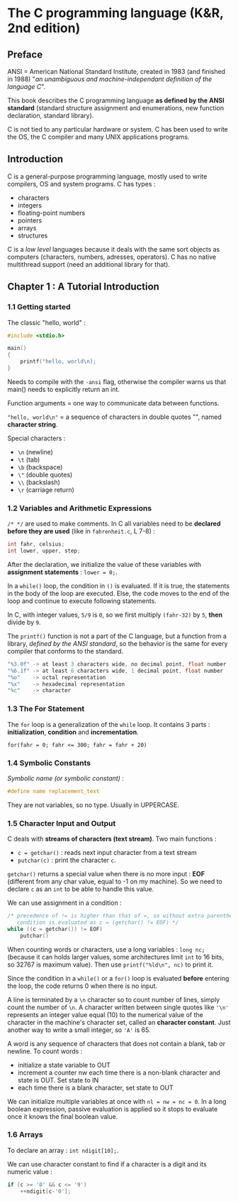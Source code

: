The C programming language (K&R, 2nd edition)
=============================================

Preface
-------
ANSI = American National Standard Institute, created in 1983 (and finished in
1988) "_an unambiguous and machine-independant definition of the language C_".

This book describes the C programming language **as defined by the ANSI
standard** (standard structure assignment and enumerations, new function
declaration, standard library).

C is not tied to any particular hardware or system. C has been used to write the
OS, the C compiler and many UNIX applications programs.

Introduction
------------
C is a general-purpose programming language, mostly used to write compilers, OS
and system programs. C has types :
  * characters
  * integers
  * floating-point numbers
  * pointers
  * arrays
  * structures

C is a _low level_ languages because it deals with the same sort objects as
computers (characters, numbers, adresses, operators). C has no native
multithread support (need an additional library for that).

Chapter 1 : A Tutorial Introduction
-----------------------------------

### 1.1 Getting started
The classic "hello, world" :
```C
#include <stdio.h>

main()
{
    printf("hello, world\n);
}
```
Needs to compile with the `-ansi` flag, otherwise the compiler warns us that
main() needs to explicitly return an int.

Function arguments = one way to communicate data between functions.

`"hello, world\n"` = a sequence of characters in double quotes "", named
**character string**.

Special characters :
  * `\n` (newline)
  * `\t` (tab)
  * `\b` (backspace)
  * `\"` (double quotes)
  * `\\` (backslash)
  * `\r` (carriage return)

### 1.2 Variables and Arithmetic Expressions
`/* */` are used to make comments. In C all variables need to be **declared
before they are used** (like in `fahrenheit.c`, L 7-8) :

```C
int fahr, celsius;
int lower, upper, step;
```

After the declaration, we initialize the value of these variables with
**assignment statements** : `lower = 0;`.

In a `while()` loop, the condition in `()` is evaluated. If it is true, the
statements in the body of the loop are executed. Else, the code moves to the end
of the loop and continue to execute following statements.

In C, with integer values, `5/9` is `0`, so we first multiply `(fahr-32)` by
`5`, **then** divide by `9`.

The `printf()` function is not a part of the C language, but a function from a
library, _defined by the ANSI standard_, so the behavior is the same for every
compiler that conforms to the standard.

```C
"%3.0f" -> at least 3 characters wide, no decimal point, float number
"%6.1f" -> at least 6 characters wide, 1 decimal point, float number
"%o"    -> octal representation
"%x"    -> hexadecimal representation
"%c"    -> character
```

### 1.3 The For Statement
The `for` loop is a generalization of the `while` loop. It contains 3 parts :
**initialization**, **condition** and **incrementation**.

`for(fahr = 0; fahr <= 300; fahr = fahr + 20)`

### 1.4 Symbolic Constants
_Symbolic name (or symbolic constant)_ :
```C
#define name replacement_text
```
They are not variables, so no type. Usually in UPPERCASE.

### 1.5 Character Input and Output
C deals with **streams of characters (text stream)**. Two main functions :
  * `c = getchar()` : reads next input character from a text stream
  * `putchar(c)` : print the character `c`.

`getchar()` returns a special value when there is no more input : **EOF**
(different from any char value, equal to -1 on my machine). So we need to
declare `c` as an `int` to be able to handle this value.

We can use assignment in a condition :
```C
/* precedence of != is higher than that of =, so without extra parentheses,
   condition is evaluated as c = (getchar() != EOF) */
while ((c = getchar()) != EOF)
    putchar()
```

When counting words or characters, use a long variables : `long nc;` (because it
can holds larger values, some architectures limit `int` to 16 bits, so 32767 is
maximum value). Then use `printf("%ld\n", nc)` to print it.

Since the condition in a `while()` or a `for()` loop is evaluated
**before** entering the loop, the code returns 0 when there is no input.

A line is terminated by a `\n` character so to count number of lines, simply
count the number of `\n`. A character written between single quotes like `'\n'`
represents an integer value equal (10) to the numerical value of the character
in the machine's character set, called an **character constant**. Just another
way to write a small integer, so `'A'` is 65.

A word is any sequence of characters that does not contain a blank, tab or
newline. To count words :
  * initialize a state variable to OUT
  * increment a counter nw each time there is a non-blank character and state is
    OUT. Set state to IN
  * each time there is a blank character, set state to OUT

We can initialize multiple variables at once with `nl = nw = nc = 0`.  In a long
boolean expression, passive evaluation is applied so it stops to evaluate once
it knows the final boolean value.

### 1.6 Arrays
To declare an array : `int ndigit[10];`.

We can use character constant to find if a character is a digit and its numeric
value :
```C
if (c >= '0' && c <= '9')
    ++ndigit[c-'0'];
```
